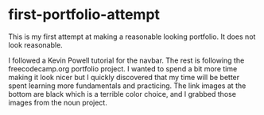 # first-portfolio-attempt
This is my first attempt at making a reasonable looking portfolio. It does not look reasonable. 

I followed a Kevin Powell tutorial for the navbar. The rest is following the freecodecamp.org portfolio project. I wanted to spend a bit more time making it look nicer but I quickly discovered that my time will be better spent learning more fundamentals and practicing. The link images at the bottom are black which is a terrible color choice, and I grabbed those images from the noun project. 
